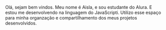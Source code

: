 Olá, sejam bem vindos.                                                                                                                                                                        Meu nome é Aisla, e sou estudante do Alura.                                                                                                                                                    E estou me desenvolvendo na linguagem do JavaScripti.                                                                                                                                         Utilizo esse espaço para minha organzação e compartilhamento dos meus projetos desenvolvidos.
